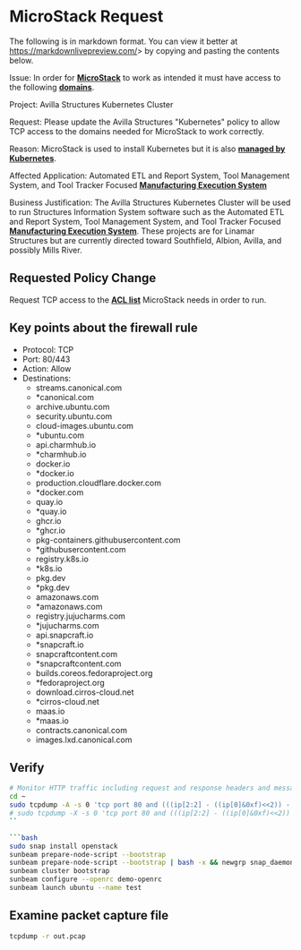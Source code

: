 # MicroStack Request

The following is in markdown format. You can view it better at <https://markdownlivepreview.com/>> by copying and pasting the contents below.

Issue: In order for **[MicroStack](https://canonical.com/microstack/docs)** to work as intended it must have access to the following **[domains](https://discourse.ubuntu.com/t/proxy-acl-access/43948)**.

Project: Avilla Structures Kubernetes Cluster

Request: Please update the Avilla Structures "Kubernetes" policy to allow TCP access to the domains needed for MicroStack to work correctly.

Reason: MicroStack is used to install Kubernetes but it is also **[managed by Kubernetes](https://ubuntu.com/blog/kubernetes-vs-openstack)**.

Affected Application: Automated ETL and Report System, Tool Management System, and Tool Tracker Focused **[Manufacturing Execution System](https://www.ibm.com/think/topics/mes-system)**

Business Justification: The Avilla Structures Kubernetes Cluster will be used to run Structures Information System software such as the Automated ETL and Report System, Tool Management System, and Tool Tracker Focused **[Manufacturing Execution System](https://www.ibm.com/think/topics/mes-system)**. These projects are for Linamar Structures but are currently directed toward Southfield, Albion, Avilla, and possibly Mills River.

## Requested Policy Change

Request TCP access to the **[ACL list](https://discourse.ubuntu.com/t/proxy-acl-access/43948)** MicroStack needs in order to run.

## Key points about the firewall rule

- Protocol: TCP
- Port: 80/443
- Action: Allow
- Destinations:
  - streams.canonical.com
  - *canonical.com
  - archive.ubuntu.com
  - security.ubuntu.com
  - cloud-images.ubuntu.com
  - *ubuntu.com
  - api.charmhub.io
  - *charmhub.io
  - docker.io
  - *docker.io
  - production.cloudflare.docker.com
  - *docker.com
  - quay.io
  - *quay.io
  - ghcr.io
  - *ghcr.io
  - pkg-containers.githubusercontent.com
  - *githubusercontent.com
  - registry.k8s.io
  - *k8s.io
  - pkg.dev
  - *pkg.dev
  - amazonaws.com
  - *amazonaws.com
  - registry.jujucharms.com
  - *jujucharms.com
  - api.snapcraft.io
  - *snapcraft.io
  - snapcraftcontent.com
  - *snapcraftcontent.com
  - builds.coreos.fedoraproject.org
  - *fedoraproject.org
  - download.cirros-cloud.net
  - *cirros-cloud.net
  - maas.io
  - *maas.io
  - contracts.canonical.com
  - images.lxd.canonical.com

## Verify

```bash
# Monitor HTTP traffic including request and response headers and message body (source):
cd ~
sudo tcpdump -A -s 0 'tcp port 80 and (((ip[2:2] - ((ip[0]&0xf)<<2)) - ((tcp[12]&0xf0)>>2)) != 0)' -w out.pcap -Z brent
# sudo tcpdump -X -s 0 'tcp port 80 and (((ip[2:2] - ((ip[0]&0xf)<<2)) - ((tcp[12]&0xf0)>>2)) != 0)' -w out.pcap` -Z brent
``

```bash
sudo snap install openstack
sunbeam prepare-node-script --bootstrap
sunbeam prepare-node-script --bootstrap | bash -x && newgrp snap_daemon
sunbeam cluster bootstrap
sunbeam configure --openrc demo-openrc
sunbeam launch ubuntu --name test
```

## Examine packet capture file

```bash
tcpdump -r out.pcap 
```
